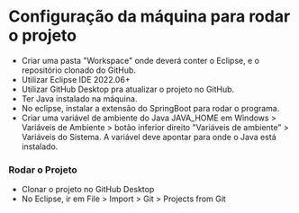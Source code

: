 # Configuração da máquina para rodar o projeto

- Criar uma pasta "Workspace" onde deverá conter o Eclipse, e o repositório clonado do GitHub.
- Utilizar Eclipse IDE 2022.06+
- Utilizar GitHub Desktop pra atualizar o projeto no GitHub.
- Ter Java instalado na máquina.
- No eclipse, instalar a extensão do SpringBoot para rodar o programa.
- Criar uma variável de ambiente do Java JAVA_HOME em Windows > Variáveis de Ambiente > botão inferior direito "Variáveis de ambiente" > Variáveis do Sistema. A variável deve apontar para onde o Java está instalado.

### Rodar o Projeto

- Clonar o projeto no GitHub Desktop
- No Eclipse, ir em File > Import > Git > Projects from Git

